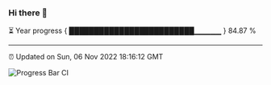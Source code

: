 ### Hi there 👋

⏳ Year progress { █████████████████████████▁▁▁▁▁ } 84.87 %

---

⏰ Updated on Sun, 06 Nov 2022 18:16:12 GMT

![Progress Bar CI](https://github.com/liununu/liununu/workflows/Progress%20Bar%20CI/badge.svg)
